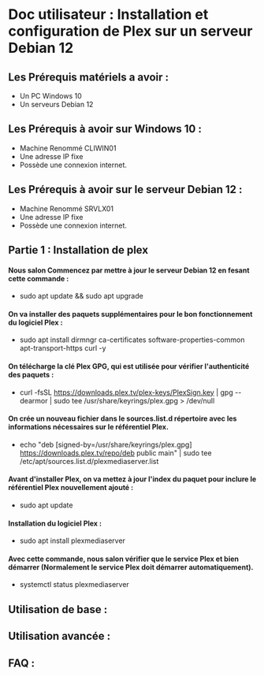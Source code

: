 # Doc utilisateur : Installation et configuration de Plex sur un serveur Debian 12

## Les Prérequis matériels a avoir :
- Un PC Windows 10
- Un serveurs Debian 12
  
## Les Prérequis à avoir sur Windows 10 :
- Machine Renommé CLIWIN01
- Une adresse IP fixe
- Possède une connexion internet.

## Les Prérequis à avoir sur le serveur Debian 12 :
- Machine Renommé SRVLX01
- Une adresse IP fixe
- Possède une connexion internet.

## Partie 1 : Installation de plex

#### Nous salon Commencez par mettre à jour le serveur Debian 12 en fesant cette commande :
- sudo apt update && sudo apt upgrade

#### On va installer des paquets supplémentaires pour le bon fonctionnement du logiciel Plex :
- sudo apt install dirmngr ca-certificates software-properties-common apt-transport-https curl -y

#### On télécharge la clé Plex GPG, qui est utilisée pour vérifier l'authenticité des paquets :
- curl -fsSL https://downloads.plex.tv/plex-keys/PlexSign.key | gpg --dearmor | sudo tee /usr/share/keyrings/plex.gpg > /dev/null

#### On crée un nouveau fichier dans le sources.list.d répertoire avec les informations nécessaires sur le référentiel Plex.
- echo "deb [signed-by=/usr/share/keyrings/plex.gpg] https://downloads.plex.tv/repo/deb public main" | sudo tee /etc/apt/sources.list.d/plexmediaserver.list

#### Avant d'installer Plex, on va mettez à jour l'index du paquet pour inclure le référentiel Plex nouvellement ajouté :
- sudo apt update
  
#### Installation du logiciel Plex :
- sudo apt install plexmediaserver

#### Avec cette commande, nous salon vérifier que le service Plex et bien démarrer (Normalement le service Plex doit démarrer automatiquement).
- systemctl status plexmediaserver

## Utilisation de base :

## Utilisation avancée :

## FAQ :
